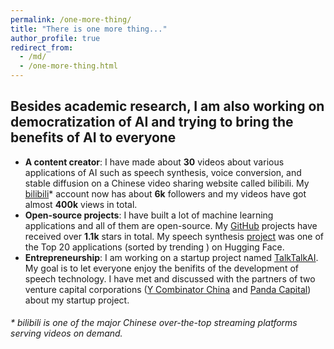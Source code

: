 ```yaml
---
permalink: /one-more-thing/
title: "There is one more thing..."
author_profile: true
redirect_from: 
  - /md/
  - /one-more-thing.html
---
```


## Besides academic research, I am also working on democratization of AI and trying to bring the benefits of AI to everyone

* **A content creator**: I have made about **30** videos about various applications of AI such as speech synthesis, voice conversion, and stable diffusion on a Chinese video sharing website called bilibili. My [bilibili](https://space.bilibili.com/501495851?spm_id_from=333.1007.0.0)* account now has about **6k** followers and my videos have got almost **400k** views in total.
* **Open-source projects**: I have built a lot of machine learning applications and all of them are open-source. My [GitHub](https://github.com/KevinWang676) projects have received over **1.1k** stars in total. My speech synthesis [project](https://huggingface.co/spaces/kevinwang676/Bark-with-Voice-Cloning) was one of the Top 20 applications (sorted by trending ) on Hugging Face.
* **Entrepreneurship**: I am working on a startup project named [TalkTalkAI](http://www.talktalkai.com/). My goal is to let everyone enjoy the benifits of the development of speech technology. I have met and discussed with the partners of two venture capital corporations ([Y Combinator China](https://www.miracleplus.com/en/) and [Panda Capital](https://www.pandavcfund.com/f)) about my startup project.

<h6> * bilibili is one of the major Chinese over-the-top streaming platforms serving videos on demand.</h6>
